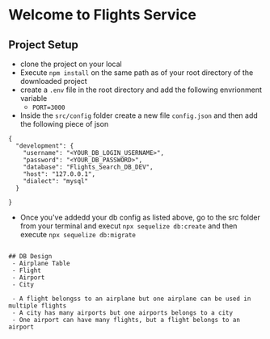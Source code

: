 # Welcome to Flights Service

## Project Setup
- clone the project on your local
- Execute `npm install` on the same path as of your root directory of the downloaded project
- create a `.env` file in the root directory and add the following envrionment variable
    - `PORT=3000`
- Inside the `src/config` folder create a new file `config.json` and then add the following piece of json
```
{
  "development": {
    "username": "<YOUR_DB_LOGIN_USERNAME>",
    "password": "<YOUR_DB_PASSWORD>",
    "database": "Flights_Search_DB_DEV",
    "host": "127.0.0.1",
    "dialect": "mysql"
  }
 
}

```
- Once you've addedd your db config as listed above, go to the src folder from your terminal and execut `npx sequelize db:create`
and then execute
`npx sequelize db:migrate`

```

## DB Design
 - Airplane Table
 - Flight
 - Airport
 - City

 - A flight belongss to an airplane but one airplane can be used in multiple flights
 - A city has many airports but one airports belongs to a city
 - One airport can have many flights, but a flight belongs to an airport